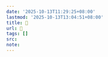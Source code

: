 ```yaml
---
date: '2025-10-13T11:29:25+08:00'
lastmod: '2025-10-13T13:04:51+08:00'
title: 󰡛
url: 󰡛
tags: []
src:
note:
---
```

